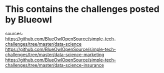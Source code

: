 # This contains the challenges posted by Blueowl 

sources:
<br>
https://github.com/BlueOwlOpenSource/simple-tech-challenges/tree/master/data-science
https://github.com/BlueOwlOpenSource/simple-tech-challenges/tree/master/data-science-marketing
https://github.com/BlueOwlOpenSource/simple-tech-challenges/tree/master/data-science-insurance
